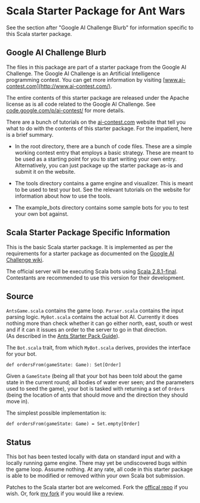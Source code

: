 # Scala Starter Package for Ant Wars

See the section after "Google AI Challenge Blurb" for information
specific to this Scala starter package.


## Google AI Challenge Blurb

The files in this package are part of a starter package from the
Google AI Challenge. The Google AI Challenge is an Artificial
Intelligence programming contest. You can get more information by
visiting [www.ai-contest.com](http://www.ai-contest.com/).

The entire contents of this starter package are released under the
Apache license as is all code related to the Google AI Challenge. See
[code.google.com/p/ai-contest/](http://code.google.com/p/ai-contest/)
for more details.

There are a bunch of tutorials on the
[ai-contest.com](http://ai-contest.com/) website that tell you what to
do with the contents of this starter package. For the impatient, here
is a brief summary.

* In the root directory, there are a bunch of code files. These are a
  simple working contest entry that employs a basic strategy. These
  are meant to be used as a starting point for you to start writing
  your own entry.  Alternatively, you can just package up the starter
  package as-is and submit it on the website.

* The tools directory contains a game engine and visualizer. This is
  meant to be used to test your bot. See the relevant tutorials on the
  website for information about how to use the tools.

* The example_bots directory contains some sample bots for you to test
  your own bot against.


## Scala Starter Package Specific Information

This is the basic Scala starter package. It is implemented as per the
requirements for a starter package as documented on the 
[Google AI Challenge wiki](https://github.com/aichallenge/aichallenge/wiki/Ants-Starter-Pack-Guide).

The official server will be executing Scala bots using [Scala 2.8.1-final](http://www.scala-lang.org/node/8102).
Contestants are recommended to use this version for their development.


## Source

`AntsGame.scala` contains the game loop. `Parser.scala` contains the input 
parsing logic. `MyBot.scala` contains the actual bot AI. Currently it does 
nothing more than check whether it can go either north, east, south or west 
and if it can it issues an order to the server to go in that direction.  
(As described in the [Ants Starter Pack Guide](https://github.com/aichallenge/aichallenge/wiki/Ants-Starter-Pack-Guide)).

The `Bot.scala` trait, from which `MyBot.scala` derives, provides the 
interface for your bot.

    def ordersFrom(gameState: Game): Set[Order]

Given a `GameState` (being all that your bot has been told about the game 
state in the current round; all bodies of water ever seen; and the
parameters used to seed the game), your bot is tasked with returning a
set of `Order`s (being the location of ants that should move and the
direction they should move in).

The simplest possible implementation is:

    def ordersFrom(gameState: Game) = Set.empty[Order]


## Status

This bot has been tested locally with data on standard input and with 
a locally running game engine. There may yet be undiscovered bugs within 
the game loop. Assume nothing. At any rate, all code in this 
starter package is able to be modified or removed within your own
Scala bot submission.

Patches to the Scala starter bot are welcomed. Fork the [offical repo](https://github.com/aichallenge/aichallenge)
if you wish. Or, fork [my fork](https://github.com/Synesso/aichallenge)
if you would like a review.


